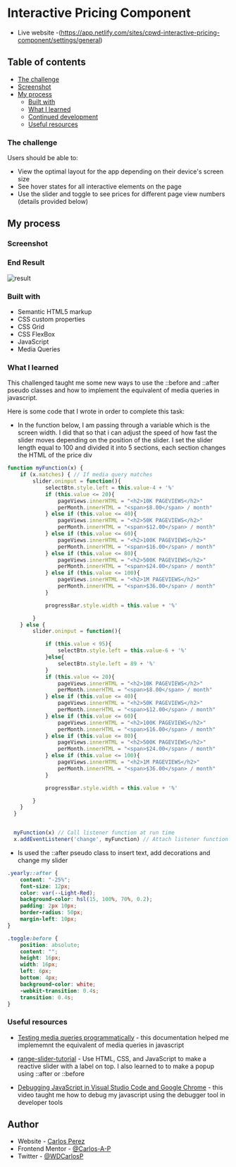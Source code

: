 # Interactive Pricing Component

- Live website -(https://app.netlify.com/sites/cpwd-interactive-pricing-component/settings/general)

## Table of contents

- [The challenge](#the-challenge)
- [Screenshot](#screenshot)
- [My process](#my-process)
  - [Built with](#built-with)
  - [What I learned](#what-i-learned)
  - [Continued development](#continued-development)
  - [Useful resources](#useful-resources)

### The challenge

Users should be able to:

- View the optimal layout for the app depending on their device's screen size
- See hover states for all interactive elements on the page
- Use the slider and toggle to see prices for different page view numbers (details provided below)

## My process

### Screenshot

### End Result

![result](https://user-images.githubusercontent.com/85038929/130330785-39a77f42-57ca-4e0e-a499-9c04a05a98c4.JPG)

### Built with

- Semantic HTML5 markup
- CSS custom properties
- CSS Grid
- CSS FlexBox
- JavaScript
- Media Queries

### What I learned

This challenged taught me some new ways to use the ::before and ::after pseudo classes and how to implement the equivalent of media queries in javascript.

Here is some code that I wrote in order to complete this task:

- In the function below, I am passing through a variable which is the screen width. I did that so that i can adjust the speed of how fast the slider moves depending on the position of the slider. I set the slider length equal to 100 and divided it into 5 sections, each section changes the HTML of the price div

```Javascript
function myFunction(x) {
    if (x.matches) { // If media query matches
        slider.oninput = function(){
            selectBtn.style.left = this.value-4 + '%'
            if (this.value <= 20){
                pageViews.innerHTML = "<h2>10K PAGEVIEWS</h2>"
                perMonth.innerHTML = "<span>$8.00</span> / month"
            } else if (this.value <= 40){
                pageViews.innerHTML = "<h2>50K PAGEVIEWS</h2>"
                perMonth.innerHTML = "<span>$12.00</span> / month"
            } else if (this.value <= 60){
                pageViews.innerHTML = "<h2>100K PAGEVIEWS</h2>"
                perMonth.innerHTML = "<span>$16.00</span> / month"
            } else if (this.value <= 80){
                pageViews.innerHTML = "<h2>500K PAGEVIEWS</h2>"
                perMonth.innerHTML = "<span>$24.00</span> / month"
            } else if (this.value <= 100){
                pageViews.innerHTML = "<h2>1M PAGEVIEWS</h2>"
                perMonth.innerHTML = "<span>$36.00</span> / month"
            }

            progressBar.style.width = this.value + '%'

        }
    } else {
        slider.oninput = function(){

            if (this.value < 95){
                selectBtn.style.left = this.value-6 + '%'
            }else{
                selectBtn.style.left = 89 + '%'
            }
            if (this.value <= 20){
                pageViews.innerHTML = "<h2>10K PAGEVIEWS</h2>"
                perMonth.innerHTML = "<span>$8.00</span> / month"
            } else if (this.value <= 40){
                pageViews.innerHTML = "<h2>50K PAGEVIEWS</h2>"
                perMonth.innerHTML = "<span>$12.00</span> / month"
            } else if (this.value <= 60){
                pageViews.innerHTML = "<h2>100K PAGEVIEWS</h2>"
                perMonth.innerHTML = "<span>$16.00</span> / month"
            } else if (this.value <= 80){
                pageViews.innerHTML = "<h2>500K PAGEVIEWS</h2>"
                perMonth.innerHTML = "<span>$24.00</span> / month"
            } else if (this.value <= 100){
                pageViews.innerHTML = "<h2>1M PAGEVIEWS</h2>"
                perMonth.innerHTML = "<span>$36.00</span> / month"
            }

            progressBar.style.width = this.value + '%'

        }
    }
  }


  myFunction(x) // Call listener function at run time
  x.addEventListener('change', myFunction) // Attach listener function on state changes
```

- Is used the ::after pseudo class to insert text, add decorations and change my slider

```CSS
.yearly::after {
	content: "-25%";
	font-size: 12px;
	color: var(--Light-Red);
	background-color: hsl(15, 100%, 70%, 0.2);
	padding: 2px 10px;
	border-radius: 50px;
	margin-left: 10px;
}

.toggle:before {
	position: absolute;
	content: "";
	height: 16px;
	width: 16px;
	left: 6px;
	bottom: 4px;
	background-color: white;
	-webkit-transition: 0.4s;
	transition: 0.4s;
}
```

### Useful resources

- [Testing media queries programmatically](https://developer.mozilla.org/en-US/docs/Web/CSS/Media_Queries/Testing_media_queries) - this documentation helped me implememnt the equivalent of media queries in javascript

- [range-slider-tutorial](https://www.youtube.com/watch?v=Ow0QjqmaRtQ&ab_channel=EasyTutorials) - Use HTML, CSS, and JavaScript to make a reactive slider with a label on top. I also learned to to make a popup using ::after or ::before

- [Debugging JavaScript in Visual Studio Code and Google Chrome](https://www.youtube.com/watch?v=AX7uybwukkk&ab_channel=JamesQQuick) - this video taught me how to debug my javascript using the debugger tool in developer tools

## Author

- Website - [Carlos Perez](https://github.com/Carlos-A-P/interactive-pricing-component-main)
- Frontend Mentor - [@Carlos-A-P](https://www.frontendmentor.io/profile/yourusername)
- Twitter - [@WDCarlosP](https://www.twitter.com/WDCarlosP)
